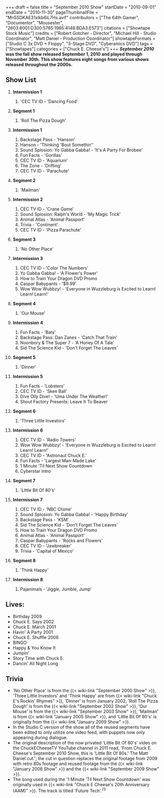 +++
draft = false
title = "September 2010 Show"
startDate = "2010-09-01"
endDate = "2010-11-30"
pageThumbnailFile = "Mn5SDKAE31xlkb6iL7Hs.avif"
contributors = ["The 64th Gamer", "Documentor", "Mousester", "2603:8001:D300:5785:1965:4148:BDA3:E573"]
citations = ["Showtape Stock Music"]
credits = ["Robert Gotcher - Director", "Michael Hill - Studio Coordinator", "Matt Daniel - Production Coordinator"]
showtapeFormats = ["Studio C 3x DVD + Floppy", "3-Stage DVD", "Cyberamics DVD"]
tags = ["Showtapes"]
categories = ["Chuck E. Cheese's"]
+++
***September 2010* was the fall show released September 1, 2010 and played through November 30th.
This show features eight songs from various shows released throughout the 2000s.**

## Show List

1. **Intermission 1**

   1. 'CEC TV ID - 'Dancing Food'
2. **Segment 1**

   1. 'Roll The Pizza Dough'
3. **Intermission 1**

   1. Backstage Pass - 'Hanson'
   1. Hanson - 'Thinking 'Bout Somethin''
   2. Sound Splosion: Yo Gabba Gabba! - 'It's A Party For Brobee'
   3. Fun Facts - 'Gorillas'
   4. CEC TV ID - 'Aquarium'
   5. The Zone - 'Drifting'
   6. CEC TV ID - 'Parachute'
4. **Segment 2**

   1. 'Mailman'
5. **Intermission 2**

   1. CEC TV ID - 'Crane Game'
   2. Sound Splosion: Ralph's World - 'My Magic Trick'
   3. Animal Atlas - 'Animal Passport'
   4. Trivia - 'Continent'
   5. CEC TV ID - 'Pizza Parachute'
6. **Segment 3**

   1. 'No Other Place'
7. **Intermission 3**

   1. CEC TV ID - 'Color The Numbers'
   2. Yo Gabba Gabba! - 'A Flower's Power'
   3. How to Train Your Dragon DVD Promo
   4. Caspar Babypants - '$9.99'
   5. Wow Wow Wubbzy! - 'Everyone in Wuzzleburg is Excited to Learn! Learn! Learn!'
8. **Segment 4**

   1. 'Our Mouse'
9. **Intermission 4**

   1. Fun Facts - 'Bats'
   2. Backstage Pass: Dan Zanes - 'Catch That Train'
   3. Noonbory & The Super 7 - 'A Honey Of A Tale'
   4. Sid The Science Kid - 'Don't Forget The Leaves'
10. **Segment 5**

    1. 'Dinner'
11. **Intermission 5**

    1. Fun Facts - 'Lobsters'
    2. CEC TV ID - 'Skee Ball'
    3. Dive Olly Dive! - 'Uma Under The Weather!'
    4. Shout Factory Presents: Leave It To Beaver
12. **Segment 6**

    1. 'Three Little Investors'
13. **Intermission 6**

    1. CEC TV ID - 'Radio Towers'
    2. Wow Wow Wubbzy! - 'Everyone in Wuzzleburg is Excited to Learn! Learn! Learn!'
    3. CEC TV ID - 'Astronaut Chuck E.'
    4. Fun Facts - 'Largest Man-Made Lake'
    5. 1 Minute 'Til Next Show Countdown
    6. Cyberstar Intro
14. **Segment 7**

    1. 'Little Bit Of 80's'
15. **Intermission 7**

    1. CEC TV ID - 'NBC Chime'
    2. Sound Splosion: Yo Gabba Gabba! - 'Happy Birthday'
    3. Backstage Pass - 'KSM'
    4. Sid The Science Kid - 'Don't Forget The Leaves'
    5. How to Train Your Dragon DVD Promo
    6. Animal Atlas - 'Animal Passport'
    7. Caspar Babypants - 'Rocks and Flowers'
    8. CEC TV ID - 'Jawbreaker'
    9. Trivia - 'Capital of Mexico'
16. **Segment 8**

    1. 'Think Happy'
17. **Intermission 8**

    1. Pajanimals - 'Jiggle, Jumble, Jump'

## Lives:

* Birthday 2009
* Chuck E. Says 2002
* Chuck E. March 2001
* Havin' A Party 2001
* Chuck E. Shuffle 2006
* BINGO
* Happy & You Know It
* Jumpin'
* Story Time with Chuck E.
* Dancin' All Night Long

## Trivia

* 'No Other Place' is from the {{< wiki-link "September 2000 Show" >}}, 'Three Little Investors' and 'Think Happy' are from {{< wiki-link "Chuck E's Rockin' Rhymes" >}}, 'Dinner' is from January 2002, 'Roll The Pizza Dough' is from the {{< wiki-link "September 2002 Show" >}}, 'Our Mouse' is from the {{< wiki-link "September 2003 Show" >}}, 'Mailman' is from {{< wiki-link "January 2005 Show" >}}, and 'Little Bit Of 80's' is originally from the {{< wiki-link "January 2009 Show" >}}.
* In the Studio C version of the show all of the reused segments have been edited to only utilize one video feed, with puppets now only appearing during dialogue.
* The original description of the now privated 'Little Bit Of 80's' video on the ChuckECheeseTV YouTube channel in 2011 read, 'From Chuck E. Cheese's September 2010 Show, this is 'Little Bit Of 80s.' The Matt Daniel cut.'; the cut in question replaces the original footage from 2009 with retro 80s footage and reused footage from the {{< wiki-link "January 2008 Show" >}} and the {{< wiki-link "September 2009 Show" >}}.
* The song used during the '1 Minute 'Til Next Show Countdown' was originally used in {{< wiki-link "Chuck E Cheese's 20th Anniversary (AAM)" >}}. The track is titled 'Future Tech'.<sup>(1)</sup>
